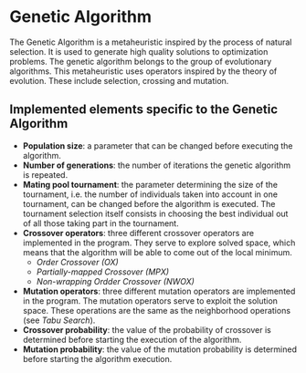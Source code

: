 # Genetic Algorithm

The Genetic Algorithm is a metaheuristic inspired by the process of natural selection. It is used to generate high quality solutions to optimization problems. The genetic algorithm belongs to the group of evolutionary algorithms. This metaheuristic uses operators inspired by the theory of evolution. These include selection, crossing and mutation.

## Implemented elements specific to the Genetic Algorithm

- **Population size**: a parameter that can be changed before executing the algorithm.
- **Number of generations**: the number of iterations the genetic algorithm is repeated.
- **Mating pool tournament**: the parameter determining the size of the tournament, i.e. the number of individuals taken into account in one tournament, can be changed before the algorithm is executed. The tournament selection itself consists in choosing the best individual out of all those taking part in the tournament.
- **Crossover operators**: three different crossover operators are implemented in the program. They serve to explore solved space, which means that the algorithm will be able to come out of the local minimum.
  - *Order Crossover (OX)*
  - *Partially-mapped Crossover (MPX)*
  - *Non-wrapping Ordder Crossover (NWOX)*
- **Mutation operators**: three different mutation operators are implemented in the program. The mutation operators serve to exploit the solution space. These operations are the same as the neighborhood operations (see *Tabu Search*).
- **Crossover probability**: the value of the probability of crossover is determined before starting the execution of the algorithm.
- **Mutation probability**: the value of the mutation probability is determined before starting the algorithm execution.
